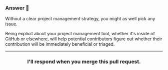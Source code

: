 ### Answer :crystal_ball:

Without a clear project management strategy, you might as well pick any issue.

Being explicit about your project management tool, whether it's inside of GitHub or elsewhere, will help potential contributors figure out whether their contribution will be immediately beneficial or triaged. 

<hr>
<h3 align="center">I'll respond when you merge this pull request.</h3>